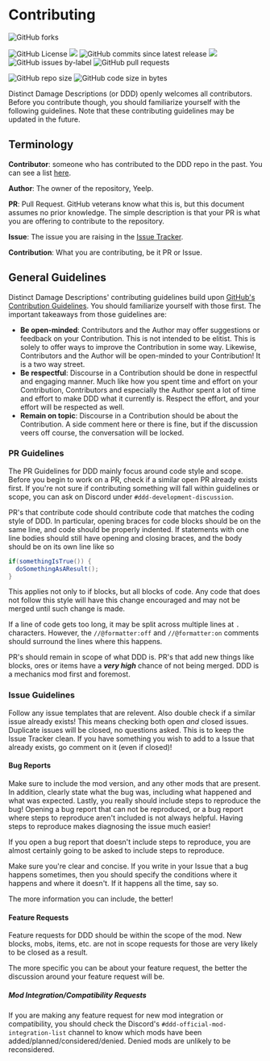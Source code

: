 # Contributing
![GitHub forks](https://img.shields.io/github/forks/yeelp/Distinct-Damage-Descriptions)

![GitHub License](https://img.shields.io/github/license/yeelp/Distinct-Damage-Descriptions)
![](https://img.shields.io/github/v/release/yeelp/Distinct-Damage-Descriptions?include_prereleases)
![GitHub commits since latest release](https://img.shields.io/github/commits-since/yeelp/Distinct-Damage-Descriptions/latest?include_prereleases)
[![](https://img.shields.io/github/issues/yeelp/Distinct-Damage-Descriptions)](https://github.com/yeelp/Distinct-Damage-Descriptions/issues)
![GitHub issues by-label](https://img.shields.io/github/issues/yeelp/Distinct-Damage-Descriptions/help%20wanted?style=flat)
![GitHub pull requests](https://img.shields.io/github/issues-pr-raw/yeelp/Distinct-Damage-Descriptions)

![GitHub repo size](https://img.shields.io/github/repo-size/yeelp/Distinct-Damage-Descriptions?color=purple)
![GitHub code size in bytes](https://img.shields.io/github/languages/code-size/yeelp/Distinct-Damage-Descriptions?color=purple)

Distinct Damage Descriptions (or DDD) openly welcomes all contributors. Before you contribute though, you should familiarize yourself with the following guidelines. Note that these contributing guidelines may be updated in the future.

## Terminology
**Contributor**: someone who has contributed to the DDD repo in the past. You can see a list [here](https://github.com/yeelp/Distinct-Damage-Descriptions/graphs/contributors).

**Author**: The owner of the repository, Yeelp.

**PR**: Pull Request. GitHub veterans know what this is, but this document assumes no prior knowledge. The simple description is that your PR is what you are offering to contribute to the repository.

**Issue**: The issue you are raising in the [Issue Tracker](https://github.com/yeelp/Distinct-Damage-Descriptions/issues).

**Contribution**: What you are contributing, be it PR or Issue.

## General Guidelines
Distinct Damage Descriptions' contributing guidelines build upon [GitHub's Contribution Guidelines](https://docs.github.com/en/site-policy/github-terms/github-community-guidelines). You should familiarize yourself with those first. The important takeaways from those guidelines are:
- **Be open-minded**: Contributors and the Author may offer suggestions or feedback on your Contribution. This is not intended to be elitist. This is solely to offer ways to improve the Contribution in some way. Likewise, Contributors and the Author will be open-minded to your Contribution! It is a two way street.
- **Be respectful**: Discourse in a Contribution should be done in respectful and engaging manner. Much like how you spent time and effort on your Contribution, Contributors and especially the Author spent a lot of time and effort to make DDD what it currently is. Respect the effort, and your effort will be respected as well.
- **Remain on topic**: Discourse in a Contribution should be about the Contribution. A side comment here or there is fine, but if the discussion veers off course, the conversation will be locked.

### PR Guidelines
The PR Guidelines for DDD mainly focus around code style and scope. Before you begin to work on a PR, check if a similar open PR already exists first. If you're not sure if contributing something will fall within guidelines or scope, you can ask on Discord under `#ddd-development-discussion`.

PR's that contribute code should contribute code that matches the coding style of DDD. In particular, opening braces for code blocks should be on the same line, and code should be properly indented. If statements with one line bodies should still have opening and closing braces, and the body should be on its own line like so
```java
if(somethingIsTrue()) {
  doSomethingAsAResult();
}
```
This applies not only to if blocks, but all blocks of code. Any code that does not follow this style will have this change encouraged and may not be merged until such change is made.

If a line of code gets too long, it may be split across multiple lines at `.` characters. However, the `//@formatter:off` and `//@formatter:on` comments should surround the lines where this happens.

PR's should remain in scope of what DDD is. PR's that add new things like blocks, ores or items have a ***very high*** chance of not being merged. DDD is a mechanics mod first and foremost.

### Issue Guidelines
Follow any issue templates that are relevent. Also double check if a similar issue already exists! This means checking both open *and* closed issues. Duplicate issues will be closed, no questions asked. This is to keep the Issue Tracker clean. If you have something you wish to add to a Issue that already exists, go comment on it (even if closed)!

#### Bug Reports
Make sure to include the mod version, and any other mods that are present. In addition, clearly state what the bug was, including what happened and what was expected. Lastly, you really should include steps to reproduce the bug! Opening a bug report that can not be reproduced, or a bug report where steps to reproduce aren't included is not always helpful. Having steps to reproduce makes diagnosing the issue much easier!

If you open a bug report that doesn't include steps to reproduce, you are almost certainly going to be asked to include steps to reproduce.

Make sure you're clear and concise. If you write in your Issue that a bug happens sometimes, then you should specify the conditions where it happens and where it doesn't. If it happens all the time, say so.

The more information you can include, the better!

#### Feature Requests
Feature requests for DDD should be within the scope of the mod. New blocks, mobs, items, etc. are not in scope requests for those are very likely to be closed as a result.

The more specific you can be about your feature request, the better the discussion around your feature request will be.

##### Mod Integration/Compatibility Requests
If you are making any feature request for new mod integration or compatibility, you should check the Discord's `#ddd-official-mod-integration-list` channel to know which mods have been added/planned/considered/denied. Denied mods are unlikely to be reconsidered.
